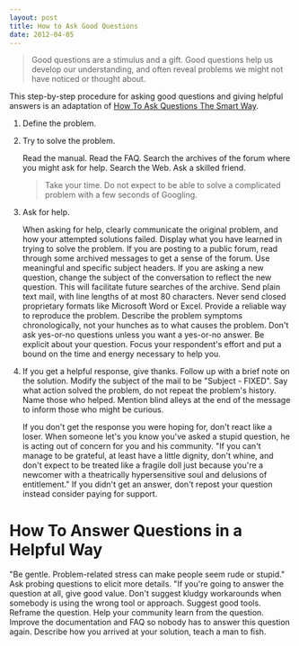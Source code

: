 ```yaml
---
layout: post
title: How to Ask Good Questions
date: 2012-04-05
---
```


> Good questions are a stimulus and a gift.  Good questions help us
> develop our understanding, and often reveal problems we might not
> have noticed or thought about.

This step-by-step procedure for asking good questions and giving
helpful answers is an adaptation of
[How To Ask Questions The Smart Way][original].

1.  Define the problem.

2.  Try to solve the problem.

    Read the manual.  Read the FAQ.  Search the archives of the forum
    where you might ask for help.  Search the Web.  Ask a skilled
    friend.

    > Take your time.  Do not expect to be able to solve a complicated
    > problem with a few seconds of Googling.

3.  Ask for help.

    When asking for help, clearly communicate the original problem,
    and how your attempted solutions failed.  Display what you have
    learned in trying to solve the problem.  If you are posting to a
    public forum, read through some archived messages to get a sense
    of the forum.  Use meaningful and specific subject headers.  If
    you are asking a new question, change the subject of the
    conversation to reflect the new question.  This will facilitate
    future searches of the archive.  Send plain text mail, with line
    lengths of at most 80 characters.  Never send closed proprietary
    formats like Microsoft Word or Excel.  Provide a reliable way to
    reproduce the problem.  Describe the problem symptoms
    chronologically, not your hunches as to what causes the problem.
    Don't ask yes-or-no questions unless you want a yes-or-no answer.
    Be explicit about your question.  Focus your respondent's effort
    and put a bound on the time and energy necessary to help you.

4.  If you get a helpful response, give thanks.  Follow up with a
    brief note on the solution.  Modify the subject of the mail to be
    "Subject - FIXED".  Say what action solved the problem, do not
    repeat the problem's history.  Name those who helped.  Mention
    blind alleys at the end of the message to inform those who might
    be curious.

    If you don't get the response you were hoping for, don't react
    like a loser.  When someone let's you know you've asked a stupid
    question, he is acting out of concern for you and his community.
    "If you can't manage to be grateful, at least have a little
    dignity, don't whine, and don't expect to be treated like a
    fragile doll just because you're a newcomer with a theatrically
    hypersensitive soul and delusions of entitlement."  If you didn't
    get an answer, don't repost your question instead consider paying
    for support.

How To Answer Questions in a Helpful Way
========================================

"Be gentle. Problem-related stress can make people seem rude or
stupid."  Ask probing questions to elicit more details.  "If you're
going to answer the question at all, give good value.  Don't suggest
kludgy workarounds when somebody is using the wrong tool or approach.
Suggest good tools.  Reframe the question.  Help your community learn
from the question.  Improve the documentation and FAQ so nobody has to
answer this question again.  Describe how you arrived at your
solution, teach a man to fish.

[original]: http://www.catb.org/~esr/faqs/smart-questions.html
